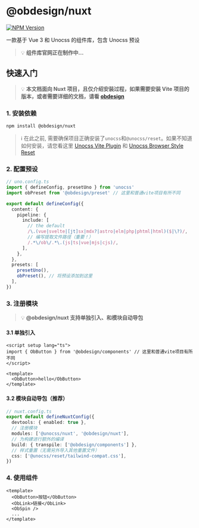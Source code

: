 # @obdesign/nuxt

[![NPM Version](https://img.shields.io/npm/v/%40obdesign%2Fnuxt)](https://www.npmjs.com/package/obdesign)

一款基于 Vue 3 和 Unocss 的组件库，包含 Unocss 预设

> :bulb: **组件库官网正在制作中...**

## 快速入门

> :bulb: **本文档面向 Nuxt 项目，且仅介绍安装过程，如果需要安装 Vite 项目的版本，或者需要详细的文档，请看 [obdesign](https://www.npmjs.com/package/obdesign)**

### 1. 安装依赖

```bash
npm install @obdesign/nuxt
```

> :information_source: 在此之前, 需要确保项目正确安装了`unocss`和`@unocss/reset`。如果不知道如何安装，请您看这里 [Unocss Vite Plugin](https://unocss.dev/integrations/vite) 和 [Unocss Browser Style Reset](https://unocss.dev/guide/style-reset)

### 2. 配置预设

```ts
// uno.config.ts
import { defineConfig, presetUno } from 'unocss'
import obPreset from '@obdesign/preset' // 这里和普通vite项目有所不同

export default defineConfig({
  content: {
    pipeline: {
      include: [
        // the default
        /\.(vue|svelte|[jt]sx|mdx?|astro|elm|php|phtml|html)($|\?)/,
        // 编写提取文件路径（重要！）
        /.*\/ob\/.*\.(js|ts|vue|mjs|cjs)/,
      ],
    },
  },
  presets: [
    presetUno(),
    obPreset(), // 将预设添加到这里
  ],
})
```

### 3. 注册模块
> :bulb: **@obdesign/nuxt 支持单独引入、和模块自动导包**

#### 3.1 单独引入

```vue
<script setup lang="ts">
import { ObButton } from '@obdesign/components' // 这里和普通vite项目有所不同
</script>

<template>
  <ObButton>hello</ObButton>
</template>
```

#### 3.2 模块自动导包（推荐）

```ts
// nuxt.config.ts
export default defineNuxtConfig({
  devtools: { enabled: true },
  // 注册模块
  modules: ['@unocss/nuxt', '@obdesign/nuxt'],
  // 为构建进行额外的编译
  build: { transpile: ['@obdesign/components'] },
  // 样式重置（无需另外导入其他重置文件）
  css: ['@unocss/reset/tailwind-compat.css'],
})
```

### 4. 使用组件
```vue
<template>
  <ObButton>按钮</ObButton>
  <ObLink>链接</ObLink>
  <ObSpin />
  ...
</template>
```
